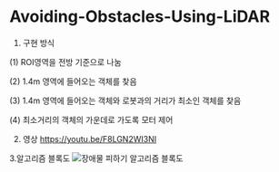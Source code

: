 # Avoiding-Obstacles-Using-LiDAR

1. 구현 방식

(1) ROI영역을 전방 기준으로 나눔

(2) 1.4m 영역에 들어오는 객체를 찾음

(3) 1.4m 영역에 들어오는 객체와 로봇과의 거리가 최소인 객체를 찾음

(4) 최소거리의 객체의 가운데로 가도록 모터 제어




2. 영상
https://youtu.be/F8LGN2WI3NI





3.알고리즘 블록도
![장애물 피하기 알고리즘 블록도](https://github.com/downy25/Avoiding-Obstacles-Using-LiDAR/assets/112371402/b5efd252-ff73-4610-b9ec-38ba4c683f47)
